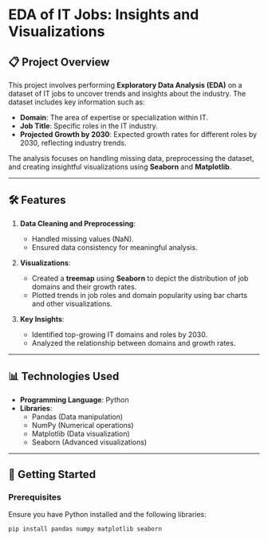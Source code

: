 # EDA of IT Jobs: Insights and Visualizations  

## 📋 Project Overview  
This project involves performing **Exploratory Data Analysis (EDA)** on a dataset of IT jobs to uncover trends and insights about the industry. The dataset includes key information such as:  
- **Domain**: The area of expertise or specialization within IT.  
- **Job Title**: Specific roles in the IT industry.  
- **Projected Growth by 2030**: Expected growth rates for different roles by 2030, reflecting industry trends.  

The analysis focuses on handling missing data, preprocessing the dataset, and creating insightful visualizations using **Seaborn** and **Matplotlib**.  

---

## 🛠 Features  
1. **Data Cleaning and Preprocessing**:  
   - Handled missing values (NaN).  
   - Ensured data consistency for meaningful analysis.  
   
2. **Visualizations**:  
   - Created a **treemap** using **Seaborn** to depict the distribution of job domains and their growth rates.  
   - Plotted trends in job roles and domain popularity using bar charts and other visualizations.  

3. **Key Insights**:  
   - Identified top-growing IT domains and roles by 2030.  
   - Analyzed the relationship between domains and growth rates.  

---

## 📊 Technologies Used  
- **Programming Language**: Python  
- **Libraries**:  
  - Pandas (Data manipulation)  
  - NumPy (Numerical operations)  
  - Matplotlib (Data visualization)  
  - Seaborn (Advanced visualizations)  

---

## 🚀 Getting Started  

### Prerequisites  
Ensure you have Python installed and the following libraries:  
```bash
pip install pandas numpy matplotlib seaborn
